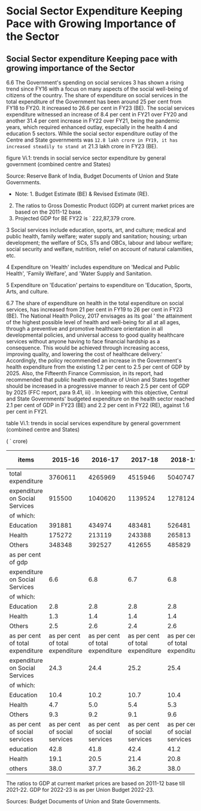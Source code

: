 # Social Sector Expenditure Keeping Pace with Growing Importance of the Sector

## Social Sector expenditure Keeping pace with growing importance of the Sector

6.6 The  Government's  spending  on  social  services 3 has  shown  a  rising  trend  since  FY16 with a focus on many aspects of the social well-being of citizens of the country. The share of expenditure on social services in the total expenditure of the Government has been around 25 per cent from FY18 to FY20. It increased to 26.6 per cent in FY23 (BE). The social services expenditure witnessed an increase of 8.4 per cent in FY21 over FY20 and another 31.4 per cent increase in FY22 over FY21, being the pandemic years, which required enhanced outlay, especially in the health 4 and education 5 sectors. While the social sector expenditure outlay of the Centre and State governments was ` 12.8 lakh crore in FY19, it has increased steadily to stand at ` 21.3 lakh crore in FY23 (BE).

figure Vi.1: trends in social service sector expenditure by general government (combined centre and States)

<!-- image -->

Source: Reserve Bank of India, Budget Documents of Union and State Governments.

- Note: 1. Budget Estimate (BE) &amp; Revised Estimate (RE).
2.   The ratios to Gross Domestic Product (GDP) at current market prices are based on the 2011-12 base.
3. Projected GDP for BE FY22 is ` 222,87,379 crore.

3 Social services include education, sports, art, and culture; medical and public health, family welfare; water supply and sanitation; housing; urban development; the welfare of SCs, STs and OBCs, labour and labour welfare; social security and welfare, nutrition, relief on account of natural calamities, etc.

4 Expenditure on 'Health' includes expenditure on 'Medical and Public Health', 'Family Welfare', and 'Water Supply and Sanitation.

5 Expenditure on 'Education' pertains to expenditure on 'Education, Sports, Arts, and culture.

6.7 The share of expenditure on health in the total expenditure on social services, has increased from 21 per cent  in  FY19  to  26  per  cent  in  FY23  (BE).  The  National  Health  Policy,  2017 envisages as its goal ' the attainment of the highest possible level of health and well-being for all at all ages, through a preventive and promotive healthcare orientation in all developmental policies, and universal access to good quality healthcare services without anyone having to face financial hardship as a consequence. This would be achieved through increasing access, improving  quality,  and  lowering  the  cost  of  healthcare  delivery.' Accordingly,  the  policy recommended an increase in the Government's health expenditure from the existing 1.2 per cent to 2.5 per cent of GDP by 2025. Also, the Fifteenth Finance Commission, in its report, had recommended that public health expenditure of Union and States together should be increased in a progressive manner to reach 2.5 per cent of GDP by 2025 (FFC report, para 9.41, iii) . In keeping with this objective, Central and State Governments' budgeted expenditure on the health sector reached 2.1 per cent of GDP in FY23 (BE) and 2.2 per cent in FY22 (RE), against 1.6 per cent in FY21.

table Vi.1: trends in social services expenditure by general government (combined centre and States)

( ` crore)

| items                            | 2015-16                          | 2016-17                          | 2017-18                          | 2018-19                          | 2019-20                          | 2020-21                          | 2021-22 re                       | 2022-23 be                       |
|----------------------------------|----------------------------------|----------------------------------|----------------------------------|----------------------------------|----------------------------------|----------------------------------|----------------------------------|----------------------------------|
| total expenditure                | 3760611                          | 4265969                          | 4515946                          | 5040747                          | 5410887                          | 6353359                          | 7453320                          | 8008684                          |
| expenditure on Social Services   | 915500                           | 1040620                          | 1139524                          | 1278124                          | 1364906                          | 1479389                          | 1944013                          | 2132059                          |
| of which:                        |                                  |                                  |                                  |                                  |                                  |                                  |                                  |                                  |
| Education                        | 391881                           | 434974                           | 483481                           | 526481                           | 579575                           | 575834                           | 681396                           | 757138                           |
| Health                           | 175272                           | 213119                           | 243388                           | 265813                           | 272648                           | 317687                           | 516427                           | 548855                           |
| Others                           | 348348                           | 392527                           | 412655                           | 485829                           | 512683                           | 585868                           | 746191                           | 826065                           |
| as per cent of gdp               |                                  |                                  |                                  |                                  |                                  |                                  |                                  |                                  |
| expenditure on Social Services   | 6.6                              | 6.8                              | 6.7                              | 6.8                              | 6.8                              | 7.5                              | 8.2                              | 8.3                              |
| of which:                        |                                  |                                  |                                  |                                  |                                  |                                  |                                  |                                  |
| Education                        | 2.8                              | 2.8                              | 2.8                              | 2.8                              | 2.9                              | 2.9                              | 2.9                              | 2.9                              |
| Health                           | 1.3                              | 1.4                              | 1.4                              | 1.4                              | 1.4                              | 1.6                              | 2.2                              | 2.1                              |
| Others                           | 2.5                              | 2.6                              | 2.4                              | 2.6                              | 2.6                              | 3.0                              | 3.2                              | 3.2                              |
| as per cent of total expenditure | as per cent of total expenditure | as per cent of total expenditure | as per cent of total expenditure | as per cent of total expenditure | as per cent of total expenditure | as per cent of total expenditure | as per cent of total expenditure | as per cent of total expenditure |
| expenditure on Social Services   | 24.3                             | 24.4                             | 25.2                             | 25.4                             | 25.2                             | 23.3                             | 26.1                             | 26.6                             |
| of which:                        |                                  |                                  |                                  |                                  |                                  |                                  |                                  |                                  |
| Education                        | 10.4                             | 10.2                             | 10.7                             | 10.4                             | 10.7                             | 9.1                              | 9.1                              | 9.5                              |
| Health                           | 4.7                              | 5.0                              | 5.4                              | 5.3                              | 5.0                              | 5.0                              | 6.9                              | 6.9                              |
| Others                           | 9.3                              | 9.2                              | 9.1                              | 9.6                              | 9.5                              | 9.2                              | 10.0                             | 10.3                             |
| as per cent of social services   | as per cent of social services   | as per cent of social services   | as per cent of social services   | as per cent of social services   | as per cent of social services   | as per cent of social services   | as per cent of social services   | as per cent of social services   |
| education                        | 42.8                             | 41.8                             | 42.4                             | 41.2                             | 42.5                             | 38.9                             | 35.1                             | 35.5                             |
| Health                           | 19.1                             | 20.5                             | 21.4                             | 20.8                             | 20.0                             | 21.5                             | 26.6                             | 25.7                             |
| others                           | 38.0                             | 37.7                             | 36.2                             | 38.0                             | 37.6                             | 39.6                             | 38.4                             | 38.7                             |

The ratios to GDP at current market prices are based on 2011-12 base till 2021-22. GDP for 2022-23 is as per Union Budget 2022-23.

Sources: Budget Documents of Union and State Governments.